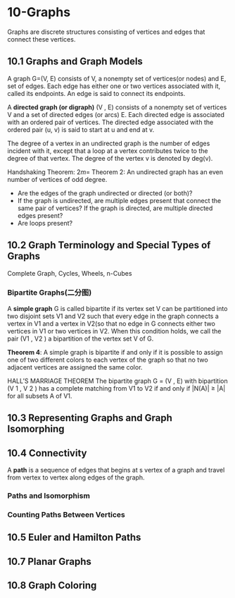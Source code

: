 # 10-Graphs
Graphs are discrete structures consisting of vertices and edges that connect
these vertices.

## 10.1 Graphs and Graph Models
A graph G=(V, E) consists of V, a nonempty set of vertices(or nodes) and E, set 
of edges. Each edge has either one or two vertices associated with it,
called its endpoints. An edge is said to connect its endpoints.

A **directed graph (or digraph)** (V , E) consists of a nonempty set of vertices V 
and a set of directed edges (or arcs) E. Each directed edge is associated with
an ordered pair of vertices. The directed edge associated with the ordered pair 
(u, v) is said to start at u and end at v.

The degree of a vertex in an undirected graph is the number of edges incident 
with it, except that a loop at a vertex contributes twice to the degree of that
vertex. The degree of the vertex v is denoted by deg(v).

Handshaking Theorem:
$2m=$
Theorem 2: An undirected graph has an even number of vertices of odd degree.
+ Are the edges of the graph undirected or directed (or both)?
+ If the graph is undirected, are multiple edges present that connect the same pair of vertices?
If the graph is directed, are multiple directed edges present?
+ Are loops present?

## 10.2 Graph Terminology and Special Types of Graphs
Complete Graph, Cycles, Wheels, n-Cubes

### Bipartite Graphs(二分图)
A __simple graph__ G is called  bipartite if its vertex set V can be partitioned into
two disjoint sets V1 and V2 such that every edge in the graph connects a 
vertex in V1 and a vertex in V2(so that no edge in G connects either two 
vertices in V1 or two vertices in V2. When this condition holds, we call the
pair (V1 , V2 ) a bipartition of the vertex set V of G.


__Theorem 4__:
A simple graph is bipartite if and only if it is possible to assign one of two 
different colors to each vertex of the graph so that no two adjacent vertices 
are assigned the same color.

HALL’S MARRIAGE THEOREM The bipartite graph G = (V , E) with bipartition
(V 1 , V 2 ) has a complete matching from V1 to V2 if and only if |N(A)| ≥ |A| for all subsets
A of V1.

## 10.3 Representing Graphs and Graph Isomorphing
## 10.4 Connectivity

A **path** is a sequence of edges that begins at s vertex of a graph and travel 
from vertex to vertex along edges of the graph.


### Paths and Isomorphism

### Counting Paths Between Vertices

## 10.5 Euler and Hamilton Paths

## 10.7 Planar Graphs

## 10.8 Graph Coloring
